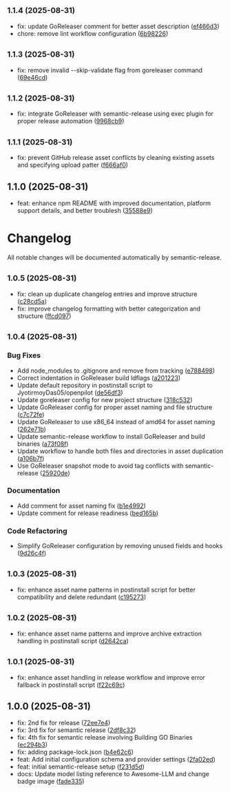 ## <small>1.1.4 (2025-08-31)</small>

* fix: update GoReleaser comment for better asset description ([ef466d3](https://github.com/JyotirmoyDas05/OpenPilot/commit/ef466d3))
* chore: remove lint workflow configuration ([6b98226](https://github.com/JyotirmoyDas05/OpenPilot/commit/6b98226))

## <small>1.1.3 (2025-08-31)</small>

* fix: remove invalid --skip-validate flag from goreleaser command ([69e46cd](https://github.com/JyotirmoyDas05/OpenPilot/commit/69e46cd))

## <small>1.1.2 (2025-08-31)</small>

* fix: integrate GoReleaser with semantic-release using exec plugin for proper release automation ([9968cb9](https://github.com/JyotirmoyDas05/OpenPilot/commit/9968cb9))

## <small>1.1.1 (2025-08-31)</small>

* fix: prevent GitHub release asset conflicts by cleaning existing assets and specifying upload patter ([f666af0](https://github.com/JyotirmoyDas05/OpenPilot/commit/f666af0))

## 1.1.0 (2025-08-31)

* feat: enhance npm README with improved documentation, platform support details, and better troublesh ([35588e9](https://github.com/JyotirmoyDas05/OpenPilot/commit/35588e9))

# Changelog

All notable changes will be documented automatically by semantic-release.

## <small>1.0.5 (2025-08-31)</small>

- fix: clean up duplicate changelog entries and improve structure ([c28cd5a](https://github.com/JyotirmoyDas05/OpenPilot/commit/c28cd5a))
- fix: improve changelog formatting with better categorization and structure ([ffcd097](https://github.com/JyotirmoyDas05/OpenPilot/commit/ffcd097))

## <small>1.0.4 (2025-08-31)</small>

### Bug Fixes

- Add node_modules to .gitignore and remove from tracking ([e788498](https://github.com/JyotirmoyDas05/OpenPilot/commit/e788498))
- Correct indentation in GoReleaser build ldflags ([a201223](https://github.com/JyotirmoyDas05/OpenPilot/commit/a201223))
- Update default repository in postinstall script to JyotirmoyDas05/openpilot ([de56df3](https://github.com/JyotirmoyDas05/OpenPilot/commit/de56df3))
- Update goreleaser config for new project structure ([318c532](https://github.com/JyotirmoyDas05/OpenPilot/commit/318c532))
- Update GoReleaser config for proper asset naming and file structure ([c7c72fe](https://github.com/JyotirmoyDas05/OpenPilot/commit/c7c72fe))
- Update GoReleaser to use x86_64 instead of amd64 for asset naming ([262e71b](https://github.com/JyotirmoyDas05/OpenPilot/commit/262e71b))
- Update semantic-release workflow to install GoReleaser and build binaries ([a73f08f](https://github.com/JyotirmoyDas05/OpenPilot/commit/a73f08f))
- Update workflow to handle both files and directories in asset duplication ([a106b7f](https://github.com/JyotirmoyDas05/OpenPilot/commit/a106b7f))
- Use GoReleaser snapshot mode to avoid tag conflicts with semantic-release ([25920de](https://github.com/JyotirmoyDas05/OpenPilot/commit/25920de))

### Documentation

- Add comment for asset naming fix ([b1e4992](https://github.com/JyotirmoyDas05/OpenPilot/commit/b1e4992))
- Update comment for release readiness ([bed165b](https://github.com/JyotirmoyDas05/OpenPilot/commit/bed165b))

### Code Refactoring

- Simplify GoReleaser configuration by removing unused fields and hooks ([9d26c4f](https://github.com/JyotirmoyDas05/OpenPilot/commit/9d26c4f))

## <small>1.0.3 (2025-08-31)</small>

- fix: enhance asset name patterns in postinstall script for better compatibility and delete redundant ([c195273](https://github.com/JyotirmoyDas05/OpenPilot/commit/c195273))

## <small>1.0.2 (2025-08-31)</small>

- fix: enhance asset name patterns and improve archive extraction handling in postinstall script ([d2642ca](https://github.com/JyotirmoyDas05/OpenPilot/commit/d2642ca))

## <small>1.0.1 (2025-08-31)</small>

- fix: enhance asset handling in release workflow and improve error fallback in postinstall script ([f22c69c](https://github.com/JyotirmoyDas05/OpenPilot/commit/f22c69c))

## 1.0.0 (2025-08-31)

- fix: 2nd fix for release ([72ee7e4](https://github.com/JyotirmoyDas05/OpenPilot/commit/72ee7e4))
- fix: 3rd fix for semantic release ([2df8c32](https://github.com/JyotirmoyDas05/OpenPilot/commit/2df8c32))
- fix: 4th fix for semantic release involving Building GO Binaries ([ec294b3](https://github.com/JyotirmoyDas05/OpenPilot/commit/ec294b3))
- fix: adding package-lock.json ([b4e62c6](https://github.com/JyotirmoyDas05/OpenPilot/commit/b4e62c6))
- feat: Add initial configuration schema and provider settings ([2fa02ed](https://github.com/JyotirmoyDas05/OpenPilot/commit/2fa02ed))
- feat: initial semantic-release setup ([f231d5d](https://github.com/JyotirmoyDas05/OpenPilot/commit/f231d5d))
- docs: Update model listing reference to Awesome-LLM and change badge image ([fade335](https://github.com/JyotirmoyDas05/OpenPilot/commit/fade335))
